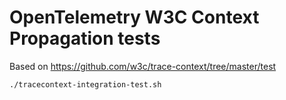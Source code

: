 # OpenTelemetry W3C Context Propagation tests

Based on https://github.com/w3c/trace-context/tree/master/test

```shell script
./tracecontext-integration-test.sh
```
